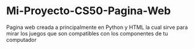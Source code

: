 # Mi-Proyecto-CS50-Pagina-Web
Pagina web creada a principalmente en Python y HTML la cual sirve para mirar los juegos que son compatibles con los componentes de tu computador
